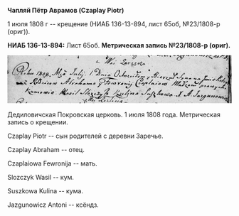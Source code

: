 **Чапляй Пётр Аврамов (Czaplay Piotr)**

1 июля 1808 г -- крещение (НИАБ 136-13-894, лист 65об, №23/1808-р
(ориг)).

**НИАБ 136-13-894:** Лист 65об. **Метрическая запись №23/1808-р
(ориг).**

![](./media/ae5fa8f15d232dbfcd54847c2bf4f5d4cf6118da.png)

Дедиловичская Покровская церковь. 1 июля 1808 года. Метрическая запись о
крещении.

Czaplay Piotr -- сын родителей с деревни Заречье.

Czaplay Abraham -- отец.

Czaplaiowa Fewronija -- мать.

Slozczyk Wasil -- кум.

Suszkowa Kulina -- кума.

Jazgunowicz Antoni -- ксёндз.
